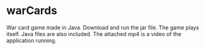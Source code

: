 # warCards
War card game made in Java. Download and run the jar file. The game plays itself.
Java files are also included.
The attached mp4 is a video of the application running.
